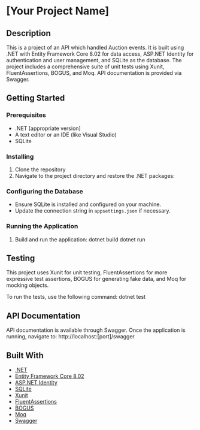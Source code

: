 # [Your Project Name]

## Description
This is a project of an API which handled Auction events. It is built using .NET with Entity Framework Core 8.02 for data access, ASP.NET Identity for authentication and user management, and SQLite as the database. The project includes a comprehensive suite of unit tests using Xunit, FluentAssertions, BOGUS, and Moq. API documentation is provided via Swagger.

## Getting Started

### Prerequisites
- .NET [appropriate version]
- A text editor or an IDE (like Visual Studio)
- SQLite

### Installing
1. Clone the repository
2. Navigate to the project directory and restore the .NET packages:

### Configuring the Database
- Ensure SQLite is installed and configured on your machine.
- Update the connection string in `appsettings.json` if necessary.

### Running the Application
1. Build and run the application: 
dotnet build
dotnet run

## Testing
This project uses Xunit for unit testing, FluentAssertions for more expressive test assertions, BOGUS for generating fake data, and Moq for mocking objects.

To run the tests, use the following command:
dotnet test


## API Documentation
API documentation is available through Swagger. Once the application is running, navigate to:
http://localhost:[port]/swagger


## Built With
- [.NET](https://dotnet.microsoft.com/)
- [Entity Framework Core 8.02](https://docs.microsoft.com/en-us/ef/core/)
- [ASP.NET Identity](https://docs.microsoft.com/en-us/aspnet/core/security/authentication/identity)
- [SQLite](https://www.sqlite.org/index.html)
- [Xunit](https://xunit.net/)
- [FluentAssertions](https://fluentassertions.com/)
- [BOGUS](https://github.com/bchavez/Bogus)
- [Moq](https://github.com/moq/moq4)
- [Swagger](https://swagger.io/)
